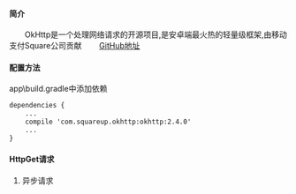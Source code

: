 #### 简介
　　OkHttp是一个处理网络请求的开源项目,是安卓端最火热的轻量级框架,由移动支付Square公司贡献
　　[GitHub地址][1]


#### 配置方法

app\build.gradle中添加依赖

``` xml
dependencies {
    ...
    compile 'com.squareup.okhttp:okhttp:2.4.0'
    ...
}
```

#### HttpGet请求

 1. 异步请求

























  [1]: https://github.com/square/okhttp